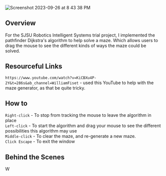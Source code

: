 ![Screenshot 2023-09-26 at 8 43 38 PM](https://github.com/SpinnerX/TrialProjects/assets/56617292/de5f892a-c994-475c-998f-6f138c2ead69)


## Overview
For the SJSU Robotics Intelligent Systems trial project, I implemented the pathfinder Dijkstra's algorithm to help solve a maze. Which allows users to drag the mouse to see the different kinds of ways the maze could be solved.

## Resourceful Links
`https://www.youtube.com/watch?v=KiCBXu4P-2Y&t=286s&ab_channel=WilliamFiset` - used this YouTube to help with the maze generator, as that be quite tricky. 

## How to

`Right-click` - To stop from tracking the mouse to leave the algorithm in place \
`Left-click`  - To start the algorithm and drag your mouse to see the different possibilities this algorithm may use \
`Middle-click` - To clear the maze, and re-generate a new maze. \
`Click Escape` - To exit the window

## Behind the Scenes
W

